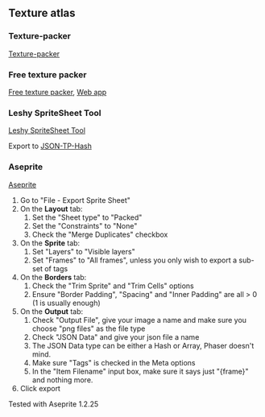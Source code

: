 ## Texture atlas

### Texture-packer

[Texture-packer](https://www.codeandweb.com/texturepacker)

### Free texture packer

[Free texture packer](http://free-tex-packer.com/), [Web app](http://free-tex-packer.com/app/)

### Leshy SpriteSheet Tool

[Leshy SpriteSheet Tool](https://www.leshylabs.com/apps/sstool/)

Export to [JSON-TP-Hash](https://www.leshylabs.com/blog/posts/2013-12-03-Leshy_SpriteSheet_Tool.html#json-tp-hash)

### Aseprite

[Aseprite](https://www.aseprite.org/)

1. Go to "File - Export Sprite Sheet"
1. On the **Layout** tab:
   1. Set the "Sheet type" to "Packed"
   1. Set the "Constraints" to "None"
   1. Check the "Merge Duplicates" checkbox
1. On the **Sprite** tab:
    1. Set "Layers" to "Visible layers"
    1. Set "Frames" to "All frames", unless you only wish to export a sub-set of tags
1. On the **Borders** tab:
    1. Check the "Trim Sprite" and "Trim Cells" options
    1. Ensure "Border Padding", "Spacing" and "Inner Padding" are all > 0 (1 is usually enough)    
1. On the **Output** tab:
    1. Check "Output File", give your image a name and make sure you choose "png files" as the file type
    1. Check "JSON Data" and give your json file a name
    1. The JSON Data type can be either a Hash or Array, Phaser doesn't mind.
    1. Make sure "Tags" is checked in the Meta options
    1. In the "Item Filename" input box, make sure it says just "{frame}" and nothing more.
1. Click export

Tested with Aseprite 1.2.25